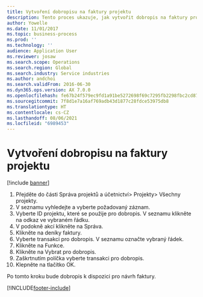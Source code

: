 ```yaml
---
title: Vytvoření dobropisu na faktury projektu
description: Tento proces ukazuje, jak vytvořit dobropis na faktury projektu, které byly zaúčtovány.
author: Yowelle
ms.date: 11/01/2017
ms.topic: business-process
ms.prod: ''
ms.technology: ''
audience: Application User
ms.reviewer: josaw
ms.search.scope: Operations
ms.search.region: Global
ms.search.industry: Service industries
ms.author: andchoi
ms.search.validFrom: 2016-06-30
ms.dyn365.ops.version: AX 7.0.0
ms.openlocfilehash: fe67b24f579ec9fd1a91be5272698f69c7295fb2298fbc2cd872f24a5858ce99
ms.sourcegitcommit: 7f8d1e7a16af769adb43d1877c28fdce53975db8
ms.translationtype: HT
ms.contentlocale: cs-CZ
ms.lasthandoff: 08/06/2021
ms.locfileid: "6989453"
---
```

# <a name="create-a-credit-note-on-project-invoices"></a>Vytvoření dobropisu na faktury projektu

[!include [banner](../../includes/banner.md)]

1. Přejděte do části Správa projektů a účetnictví> Projekty> Všechny projekty. 
2. V seznamu vyhledejte a vyberte požadovaný záznam. 
3. Vyberte ID projektu, které se použije pro dobropis. V seznamu klikněte na odkaz ve vybraném řádku. 
4. V podokně akcí klikněte na Správa. 
5. Klikněte na deníky faktury. 
6. Vyberte transakci pro dobropis. V seznamu označte vybraný řádek. 
7. Klikněte na Funkce. 
8. Klikněte na Vybrat pro dobropis. 
9. Zaškrtnutím políčka vyberte transakci pro dobropis.
10. Klepněte na tlačítko OK. 

Po tomto kroku bude dobropis k dispozici pro návrh faktury.


[!INCLUDE[footer-include](../../includes/footer-banner.md)]
